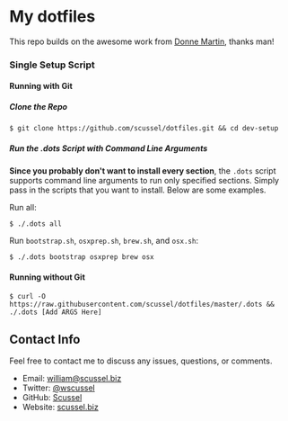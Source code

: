 My dotfiles
============

This repo builds on the awesome work from [Donne Martin](https://github.com/donnemartin), thanks man!

### Single Setup Script

#### Running with Git

##### Clone the Repo

    $ git clone https://github.com/scussel/dotfiles.git && cd dev-setup

##### Run the .dots Script with Command Line Arguments

**Since you probably don't want to install every section**, the `.dots` script supports command line arguments to run only specified sections.  Simply pass in the scripts that you want to install.  Below are some examples.

Run all:

    $ ./.dots all

Run `bootstrap.sh`, `osxprep.sh`, `brew.sh`, and `osx.sh`:

    $ ./.dots bootstrap osxprep brew osx

#### Running without Git

    $ curl -O https://raw.githubusercontent.com/scussel/dotfiles/master/.dots && ./.dots [Add ARGS Here]

## Contact Info

Feel free to contact me to discuss any issues, questions, or comments.

* Email: [william@scussel.biz](mailto:william@scussel.biz)
* Twitter: [@wscussel](https://twitter.com/wscussel)
* GitHub: [Scussel](https://github.com/scussel)
* Website: [scussel.biz](http://scussel.biz)
